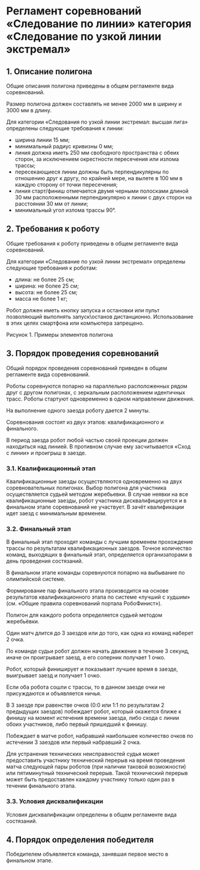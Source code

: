 # Регламент соревнований «Следование по линии» категория «Следование по узкой линии экстремал»

## 1. Описание полигона
Общие описания полигона приведены в общем регламенте вида соревнований.

Размер полигона должен составлять не менее 2000 мм в ширину и 3000 мм в длину.

Для категории «Следования по узкой линии экстремал: высшая лига» определены следующие требования к линии:
* ширина линии 15 мм;
* минимальный радиус кривизны 0 мм;
* линия должна иметь  250 мм свободного пространства с обеих сторон, за исключением окрестности пересечения или излома трассы;
* пересекающиеся линии должны быть перпендикулярны по отношению друг к другу, по крайней мере, на вылете в 100 мм в каждую сторону от точки пересечения;
* линия старт/финиш отмечается двумя черными полосками длиной 30 мм расположенными перпендикулярно к линии с двух сторон на расстоянии 30 мм от линии;
* минимальный угол излома трассы 90°.

## 2. Требования к роботу
Общие требования к роботу приведены в общем регламенте вида соревнований.

Для категории «Следование по узкой линии экстремал» определены следующие требования к роботам:
* длина: не более 25 см;
* ширина: не более 25 см;
* высота: не более 25 см;
* масса не более 1 кг;

Робот должен иметь кнопку запуска и остановки или пульт позволяющий выполнять запуск\останов  дистанционно. Использование в этих целях смартфона или компьютера запрещено.
  

Рисунок 1. Примеры элементов полигона

## 3. Порядок проведения соревнований
Общий порядок проведения соревнований приведен в общем регламенте вида соревнований.

Роботы соревнуются попарно на  параллельно расположенных рядом друг с другом полигонах, с зеркальным расположением идентичных трасс. Роботы стартуют одновременно в одном направлении движения.

На выполнение одного заезда роботу дается 2 минуты.

Соревнования состоят из двух этапов: квалификационного и финального.

В период заезда робот любой частью  своей проекции должен находиться над линией. В противном случае ему засчитывается «Сход с линии» и проигрыш в заезде.

### 3.1. Квалификационный этап
Квалификационные заезды осуществляются одновременно на двух соревновательных полигонах.
Выбор полигона для участника осуществляется судьей методом жеребьевки.
В случае неявки на все квалификационные заезды, робот участника дисквалифицируется и в финальном этапе соревнований не участвует.
В зачёт квалификации идет заезд с минимальным временем.


### 3.2. Финальный этап
В финальный этап проходят команды с лучшим временем прохождение трассы по результатам квалификационных заездов. Точное количество команд, выходящих в финальный этап, определяется организаторами в день проведения состязаний.

В финальном этапе команды соревнуются попарно на выбывание по олимпийской системе.

Формирование пар финального этапа производится на основе результатов квалификационного этапа по системе «лучший с худшим» (см.  «Общие правила соревнований портала РобоФинист»).

Полигон для каждого робота определяется судьей методом жеребьёвки.

Один матч длится до 3 заездов или до того, как одна из команд наберет 2 очка.

По команде судьи робот должен начать движение в течение 3 секунд, иначе он проигрывает заезд, а его соперник получает 1 очко.

Робот, который финиширует и показывает лучшее время в заезде, выигрывает заезд и получает 1 очко.

Если оба робота сошли с трассы, то в данном заезде очки не присуждаются и объявляется ничья.

В 3 заезде при равенстве очков (0:0 или 1:1 по результатам 2 предыдущих заездов) побеждает робот, который окажется ближе к финишу на момент истечения времени заезда, либо схода с линии обоих участников, либо первый пришедший к финишу.

Побеждает в матче робот, набравший наибольшее количество очков по истечении 3 заездов или первый набравший 2 очка.

Для устранения технических неисправностей судья может предоставить участнику технический перерыв на время проведения матча  следующей пары роботов (при наличии таковой возможности)  или пятиминутный технический перерыв. Такой технический перерыв может быть предоставлен  каждому участнику только один раз в течении финального этапа.

### 3.3. Условия дисквалификации
Условия дисквалификации определены в общем регламенте вида состязаний.

## 4. Порядок определения победителя
Победителем объявляется команда, занявшая первое место в финальном этапе.
